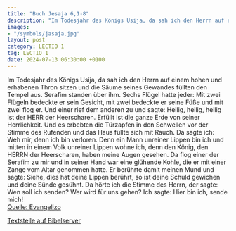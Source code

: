 ```yaml
---
title: "Buch Jesaja 6,1-8"
description: "Im Todesjahr des Königs Usija, da sah ich den Herrn auf einem hohen und erhabenen Thron sitzen und die Säume seines Gewandes füllten den Tempel aus. Serafim standen über ihm. Sechs Flügel hatte jeder: Mit zwei Flügeln bedeckte er sein Gesicht, mit zwei bedeckte er seine Füße und ...."
images:
- "/symbols/jasaja.jpg"
layout: post
category: LECTIO 1
tag: LECTIO 1
date: 2024-07-13 06:30:00 +0100
---
```

Im Todesjahr des Königs Usija, da sah ich den Herrn auf einem hohen und erhabenen Thron sitzen und die Säume seines Gewandes füllten den Tempel aus.
Serafim standen über ihm. Sechs Flügel hatte jeder: Mit zwei Flügeln bedeckte er sein Gesicht, mit zwei bedeckte er seine Füße und mit zwei flog er.<!--more-->
Und einer rief dem anderen zu und sagte: Heilig, heilig, heilig ist der HERR der Heerscharen. Erfüllt ist die ganze Erde von seiner Herrlichkeit.
Und es erbebten die Türzapfen in den Schwellen vor der Stimme des Rufenden und das Haus füllte sich mit Rauch.
Da sagte ich: Weh mir, denn ich bin verloren. Denn ein Mann unreiner Lippen bin ich und mitten in einem Volk unreiner Lippen wohne ich, denn den König, den HERRN der Heerscharen, haben meine Augen gesehen.
Da flog einer der Serafim zu mir und in seiner Hand war eine glühende Kohle, die er mit einer Zange vom Altar genommen hatte.
Er berührte damit meinen Mund und sagte: Siehe, dies hat deine Lippen berührt, so ist deine Schuld gewichen und deine Sünde gesühnt.
Da hörte ich die Stimme des Herrn, der sagte: Wen soll ich senden? Wer wird für uns gehen? Ich sagte: Hier bin ich, sende mich!<br>
[Quelle: Evangelizo](https://evangeliumtagfuertag.org/DE/gospel)

[Textstelle auf Bibelserver](https://www.bibleserver.com/EU/Jesaja6,1-8)
